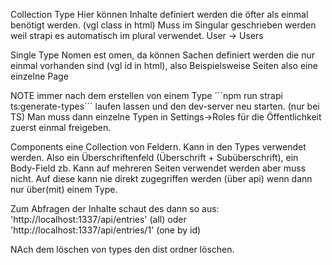 Collection Type
Hier können Inhalte definiert werden die öfter als einmal benötigt werden. (vgl class in html)
Muss im Singular geschrieben werden weil strapi es automatisch im plural verwendet. User -> Users

Single Type
Nomen est omen, da können Sachen definiert werden die nur einmal vorhanden sind (vgl id in html), also Beispielsweise Seiten also eine einzelne Page

NOTE immer nach dem erstellen von einem Type ´´´npm run strapi ts:generate-types´´´ laufen lassen und den dev-server neu starten. (nur bei TS)
Man muss dann einzelne Typen in Settings->Roles für die Öffentlichkeit zuerst einmal freigeben.

Components
eine Collection von Feldern. Kann in den Types verwendet werden. Also ein Überschriftenfeld (Überschrift + Subüberschrift), ein Body-Field zb.
Kann auf mehreren Seiten verwendet werden aber muss nicht. Auf diese kann nie direkt zugegriffen werden (über api) wenn dann nur über(mit) einem Type.

Zum Abfragen der Inhalte schaut des dann so aus: 'http://localhost:1337/api/entries' (all) oder  'http://localhost:1337/api/entries/1' (one by id) 


NAch dem löschen von types den dist ordner löschen.
